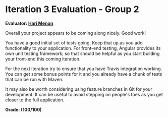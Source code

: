 # Iteration 3 Evaluation - Group 2

**Evaluator: [Hari Menon](mailto:hmenon@cs.jhu.edu)**


Overall your project appears to be coming along nicely. Good work!

You have a good initial set of tests going. Keep that up as you add functionality to your application. For front-end testing, Angular provides its own unit testing framework; so that should be helpful as you start building your front-end this coming iteration.

For the next iteration try to ensure that you have Travis integration working. You can get some bonus points for it and you already have a chunk of tests that can be run with Maven.

It may also be worth considering using feature branches in Git for your development. It can be useful to avoid stepping on people's toes as you get closer to the full application.

**Grade: (100/100)**





